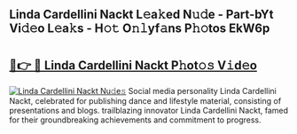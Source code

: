 ## Linda Cardellini Nackt L𝚎a𝚔ed N𝚞𝚍e - Part-bYt Vi𝚍𝚎o L𝚎a𝚔s - H𝚘𝚝 O𝚗𝚕yf𝚊ns P𝚑𝚘tos EkW6p

# <h2><a href="http://kfay28.oniu.top/?m=Linda+Cardellini+Nackt">🔗👉 🔴 Linda Cardellini Nackt P𝚑ot𝚘𝚜 V𝚒d𝚎o</a></h2>

[![Linda Cardellini Nackt Nu𝚍e𝚜](https://i.imgur.com/0qMVB7G.gif)](http://kfay28.oniu.top/?m=Linda+Cardellini+Nackt)
Social media personality Linda Cardellini Nackt, celebrated for publishing dance and lifestyle material, consisting of presentations and blogs. trailblazing innovator Linda Cardellini Nackt, famed for their groundbreaking achievements and commitment to progress.  
